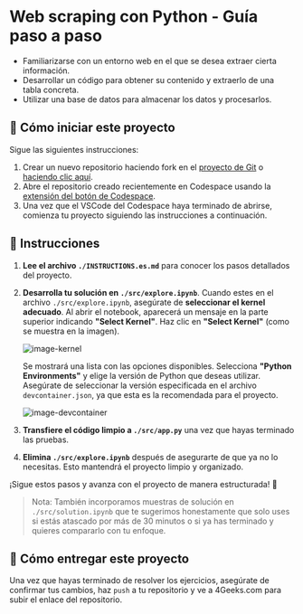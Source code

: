 <!-- hide -->
# Web scraping con Python - Guía paso a paso
<!-- endhide -->

- Familiarizarse con un entorno web en el que se desea extraer cierta información.
- Desarrollar un código para obtener su contenido y extraerlo de una tabla concreta.
- Utilizar una base de datos para almacenar los datos y procesarlos.

## 🌱 Cómo iniciar este proyecto

Sigue las siguientes instrucciones:

1. Crear un nuevo repositorio haciendo fork en el [proyecto de Git](https://github.com/4geeksacademy/web-scraping-project-tutorial) o [haciendo clic aquí](https://github.com/4geeksacademy/web-scraping-project-tutorial/fork).
2. Abre el repositorio creado recientemente en Codespace usando la [extensión del botón de Codespace](https://docs.github.com/es/codespaces/developing-in-a-codespace/creating-a-codespace-for-a-repository#creating-a-codespace-for-a-repository).
3. Una vez que el VSCode del Codespace haya terminado de abrirse, comienza tu proyecto siguiendo las instrucciones a continuación.

## 📝 Instrucciones

1. **Lee el archivo `./INSTRUCTIONS.es.md`** para conocer los pasos detallados del proyecto.  
2. **Desarrolla tu solución en `./src/explore.ipynb`**. Cuando estes en el archivo `./src/explore.ipynb`, asegúrate de **seleccionar el kernel adecuado**. Al abrir el notebook, aparecerá un mensaje en la parte superior indicando **"Select Kernel"**. Haz clic en **"Select Kernel"** (como se muestra en la imagen).       

    ![image-kernel](https://github.com/4GeeksAcademy/probability-exercises-project-in-python/blob/main/assets/image-kernel.png?raw=true)

    Se mostrará una lista con las opciones disponibles. Selecciona **"Python Environments"** y elige la versión de Python que deseas utilizar. Asegúrate de seleccionar la versión especificada en el archivo `devcontainer.json`, ya que esta es la recomendada para el proyecto.


    ![image-devcontainer](https://github.com/4GeeksAcademy/probability-exercises-project-in-python/blob/main/assets/devcontainer-image.png?raw=true)
    
3. **Transfiere el código limpio a `./src/app.py`** una vez que hayas terminado las pruebas.  
4. **Elimina `./src/explore.ipynb`** después de asegurarte de que ya no lo necesitas. Esto mantendrá el proyecto limpio y organizado.  

¡Sigue estos pasos y avanza con el proyecto de manera estructurada! 🚀

> Nota: También incorporamos muestras de solución en `./src/solution.ipynb` que te sugerimos honestamente que solo uses si estás atascado por más de 30 minutos o si ya has terminado y quieres compararlo con tu enfoque.

## 🚛 Cómo entregar este proyecto

Una vez que hayas terminado de resolver los ejercicios, asegúrate de confirmar tus cambios, haz `push` a tu repositorio y ve a 4Geeks.com para subir el enlace del repositorio.

